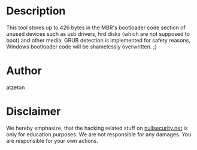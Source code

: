# Description
This tool stores up to 426 bytes in the MBR's bootloader code section of unused
devices such as usb drivers, hrd disks (which are not supposed to boot) and
other media. GRUB detection is implemented for safety reasons, Windows
bootloader code will be shamelessly overwritten. ;)

# Author
atzeton

# Disclaimer
We hereby emphasize, that the hacking related stuff on
[nullsecurity.net](http://nullsecurity.net) is only for education purposes.
We are not responsible for any damages. You are responsible for your own
actions.
